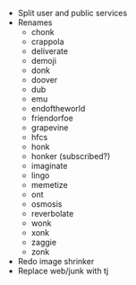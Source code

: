 * Split user and public services
* Renames
  * chonk
  * crappola
  * deliverate
  * demoji
  * donk
  * doover
  * dub
  * emu
  * endoftheworld
  * friendorfoe
  * grapevine
  * hfcs
  * honk
  * honker (subscribed?)
  * imaginate
  * lingo
  * memetize
  * ont
  * osmosis
  * reverbolate
  * wonk
  * xonk
  * zaggie
  * zonk
* Redo image shrinker
* Replace web/junk with tj
